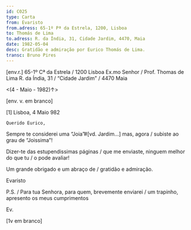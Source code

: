 ```yaml
---
id: C025
type: Carta
from: Evaristo
from.adress: 65-1º Pª da Estrela, 1200, Lisboa
to: Thomás de Lima
to.adress: R. da Índia, 31, Cidade Jardim, 4470, Maia
date: 1982-05-04
desc: Gratidão e admiração por Eurico Thomás de Lima.
transc: Bruno Pires
---
```

    
[env.r.]
65-1º Cª da Estrela / 1200 Lisboa
Ex.mo Senhor / Prof. Thomas de Lima 
R. da Índia, 31 / “Cidade Jardim” / 4470 Maia

<(4 - Maio - 1982)↑> 

[env. v. em branco]

[1]
    Lisboa, 4 Maio 982

    Querido Eurico,

Sempre te considerei uma “Joia”#[vd. Jardim...] mas, agora / subiste ao grau de “Joissima”!

Dizer-te das estupendissimas páginas / que me enviaste, ninguem melhor do que tu / o pode avaliar!

Um grande obrigado e um abraço de / gratidão e admiração.

Evaristo

P.S. / Para tua Senhora, para quem, brevemente enviarei / um trapinho, apresento os meus cumprimentos

Ev.

[1v em branco]

    
